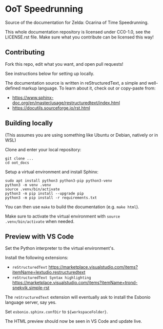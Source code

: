 ﻿# OoT Speedrunning

Source of the documentation for Zelda: Ocarina of Time Speedrunning.

This whole documentation repository is licensed under CC0-1.0, see the LICENSE.rst file. Make sure what you contribute can be licensed this way!

## Contributing

Fork this repo, edit what you want, and open pull requests!

See instructions below for setting up locally.

The documentation source is written in reStructuredText, a simple and well-defined markup language. To learn about it, check out or copy-paste from:
- https://www.sphinx-doc.org/en/master/usage/restructuredtext/index.html
- https://docutils.sourceforge.io/rst.html

## Building locally

(This assumes you are using something like Ubuntu or Debian, natively or in WSL)

Clone and enter your local repository:

```
git clone ...
cd oot_docs
```

Setup a virtual environment and install Sphinx:

```
sudo apt install python3 python3-pip python3-venv
python3 -m venv .venv
source .venv/bin/activate
python3 -m pip install --upgrade pip
python3 -m pip install -r requirements.txt
```

You can then use `make` to build the documentation (e.g. `make html`).

Make sure to activate the virtual environment with `source .venv/bin/activate` when needed.

## Preview with VS Code

Set the Python interpreter to the virtual environment's.

Install the following extensions:
- `reStructuredText` https://marketplace.visualstudio.com/items?itemName=lextudio.restructuredtext
- `reStructuredText Syntax highlighting` https://marketplace.visualstudio.com/items?itemName=trond-snekvik.simple-rst

The `reStructuredText` extension will eventually ask to install the Esbonio language server, say yes.

Set `esbonio.sphinx.confDir` to `${workspaceFolder}`.

The HTML preview should now be seen in VS Code and update live.
